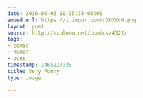 ```yaml
---
date: 2016-06-06 10:35:38-05:00
embed_url: https://i.imgur.com/rXHXYcW.png
layout: post
source: http://explosm.net/comics/4322/
tags:
- comic
- humor
- puns
timestamp: 1465227338
title: Very Punny
type: image

---
```

